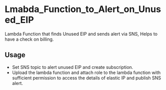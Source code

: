 
# Lmabda_Function_to_Alert_on_Unused_EIP
Lambda Function that finds Unused EIP and sends alert via SNS, Helps to have a check on billing.



## Usage

- Set SNS topic to alert unused EIP and create subscription.
- Upload the lambda function and attach role to the lambda function with sufficient permission to access the details of elastic IP and publish SNS alert.
